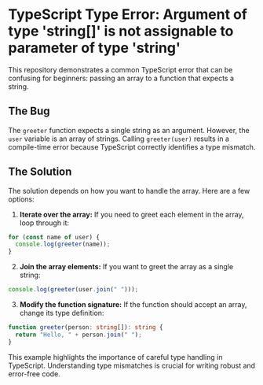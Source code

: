 # TypeScript Type Error: Argument of type 'string[]' is not assignable to parameter of type 'string'

This repository demonstrates a common TypeScript error that can be confusing for beginners: passing an array to a function that expects a string.

## The Bug
The `greeter` function expects a single string as an argument. However, the `user` variable is an array of strings.  Calling `greeter(user)` results in a compile-time error because TypeScript correctly identifies a type mismatch.

## The Solution
The solution depends on how you want to handle the array. Here are a few options:

1. **Iterate over the array:** If you need to greet each element in the array, loop through it:

```typescript
for (const name of user) {
  console.log(greeter(name));
}
```

2. **Join the array elements:** If you want to greet the array as a single string:

```typescript
console.log(greeter(user.join(" ")));
```

3. **Modify the function signature:** If the function should accept an array, change its type definition:

```typescript
function greeter(person: string[]): string {
  return "Hello, " + person.join(" ");
}
```

This example highlights the importance of careful type handling in TypeScript. Understanding type mismatches is crucial for writing robust and error-free code.